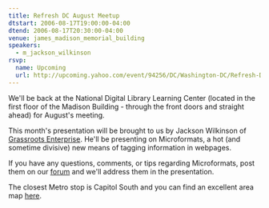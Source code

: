 ```yaml
---
title: Refresh DC August Meetup
dtstart: 2006-08-17T19:00:00-04:00
dtend: 2006-08-17T20:30:00-04:00
venue: james_madison_memorial_building
speakers:
  - m_jackson_wilkinson
rsvp:
  name: Upcoming
  url: http://upcoming.yahoo.com/event/94256/DC/Washington-DC/Refresh-DC-August-Meetup/James-Madison-Memorial-Building/
---
```


We'll be back at the National Digital Library Learning Center (located in the first floor of the Madison Building - through the front doors and straight ahead) for August's meeting.

This month's presentation will be brought to us by Jackson Wilkinson of [Grassroots Enterprise](http://www.grassroots.com). He'll be presenting on Microformats, a hot (and sometime divisive) new means of tagging information in webpages.

If you have any questions, comments, or tips regarding Microformats, post them on our [forum](http://refresh-dc.org/forum/viewtopic.php?pid=148) and we'll address them in the presentation.

The closest Metro stop is Capitol South and you can find an excellent area map [here](http://refresh-dc.org/forum/viewtopic.php?id=32#p119).
